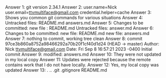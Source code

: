Answer 1: git version 2.34.1
Answer 2: user.name=Nick
user.email=ttvmultiface@gmail.com
credential.helper=cache
Answer 3: Shows you common git commands for various situations
Answer 4: Untracked files:
README.md
answers.md
Answer 5: Changes to be committed:
new file : README.md
Untracked files: answer.md
Answer 6: Changes to be committed:
new file: README.md
new file: answers.md
Answer 7: nothing to commit, working tree clean
Answer 8: commit 97ce3b860a8752a98466292a70b20f1cf40d1d24 (HEAD -> master)
Author: Nick <ttvmultiface@gmail.com>
Date:   Fri Sep 8 16:57:21 2023 -0400
Initial commit
Answer 9: modified: answers.md
Answer 10: They were not updated in my local copy
Answer 11: Updates were rejected because the remote contains work that I do not have locally.
Answer 12: Yes, my local copy was updated
Answer 13: . .. .git .gitignore README.md
